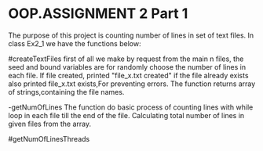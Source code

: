 # OOP.ASSIGNMENT 2 Part 1
The purpose of this project is counting number of lines in set of text files.
In class Ex2_1 we have the functions below:


#createTextFiles
first of all we make by request from the main n files, the seed and bound variables are for randomly choose the number of lines in each file. If file created, printed "file_x.txt created" if the file already exists also printed file_x.txt exists,For preventing errors.
The function returns array of strings,containing the file names.

-getNumOfLines
The function do basic process of counting lines with while loop in each file till the end of the file. Calculating total number of lines in given files from the array.

#getNumOfLinesThreads
